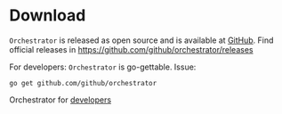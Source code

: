 # Download

`Orchestrator` is released as open source and is available at [GitHub](https://github.com/github/orchestrator).
Find official releases in https://github.com/github/orchestrator/releases

For developers: `Orchestrator` is go-gettable. Issue:

	go get github.com/github/orchestrator

Orchestrator for [developers](developers.md)
